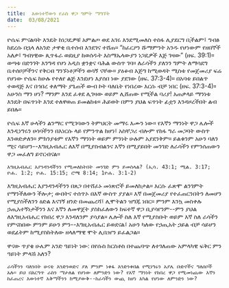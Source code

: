 ```yaml
---
title:  እውነተኛውን የራስ ዋጋ ግምት ማግኘት
date:  03/08/2021
---
```


ዮሴፍ ምናልባት እንዴት ከነጋዴዎቹ አምልጦ ወደ አገሩ እንደሚመለስ ተስፋ ሊያደርግ ቢችልም፤ ግብፅ ከደረሱ በኋላ ለአንድ ታዋቂ ቤተሰብ እንደገና ተሸጠ። “ከፈርዖን ሹማምንት አንዱ የሆነውም የዘበኞች አለቃ፤ ግብፃዊው ጲጥፋራ ወደዚያ ከወሰዱት እስማኤላውያን ነጋዴዎች እጅ ገዛው” (ዘፍ. 39:1)። ወጣቱ በድንገት እንግዳ የሆነ አዲስ ቋንቋና ባሕል ውስጥ ገባ። ለራሳችን ያለንን ግምት ለማሳደግ ቤተሰቦቻችንና የቅርብ ግንኙነቶቻችን ወሳኝ ናቸው። ያዕቆብ እጅግ ከሚወዳት ሚስቱ የመጀመሪያ ፍሬ የሆነው ዮሴፍ ከሁሉ የተለየ ልጅ እንደሆነ እያሰበ ነው ያደገው (ዘፍ. 37:3-4)። በአባቱ ይበልጥ ተወዳጅ እና በኅበረ ቀለማት ያጌጠች ውብ ኮት ባለቤት የነበረው እርሱ ብቻ ነበር (ዘፍ. 37:3-4)። አሁንስ ማን ሆነ? ማንም እንደ ፈቀደ ሊገዛው ወይም ሊሸጠው የሚችል ባሪያ! አጠቃላይ ማንነቱ እንዴት በፍጥነት እንደ ተለዋወጠ ይመልከቱ። ሕይወት በምን ያህል ፍጥነት ፊቷን እንዳዞረችበት ልብ ይበሉ።

ዮሴፍ እኛ ሁላችን ልንማር የሚገባውን ትምህርት መማሩ እሙን ነው። የእኛን ማንነት ዋጋ ሌሎች እንዲነግሩን ሀሳባችንን በእነርሱ ላይ የምንጥል ከሆነ፤ አስቸጋሪ ብሎም የከፋ ግራ መጋባት ውስጥ እንወድቃለን። ምክንያቱም የእኛን ማንነት ወይም ምንነት ሁሉም አያደንቅም። ይልቁንም አሁን ባለን ሚና ሳይሆን--እግዚአብሔር ለእኛ በሚያስብልንና እኛን በሚያይበት መንገድ ለራሳችን የምንሰጠውን ዋጋ መፈለግ ይኖርብናል።

`እግዚአብሔር እያንዳንዳችንን የሚመለከትበት መንገድ ምን ይመስላል? (ኢሳ. 43:1; ሚል. 3:17; ዮሐ. 1:2; ዮሐ. 15:15; ሮሜ 8:14; 1ዮሐ. 3:1-2)`

እግዚአብሔር እያንዳንዳችንን በጸጋ በተሸፈኑ መነጽሮች ይመለከታል። እርሱ ፈጽሞ ልንገምት የማንችለውን ችሎታ; ውበትና ተሰጥኦ በእኛ ውስጥ ያያል። እኛ በመጀመሪያ የተፈጠርንበትን ለመሆን የሚያስችለንን ዕድል እናገኝ ዘንድ በመጨረሻ፤ ሊሞትልን ዝግጁ ነበር። ምንም እንኳ መስቀሉ ኃጢአተኝነታችንን እና እኛን ለመዋጀት ያስከፈለውን ከፍተኛ ዋጋ ቢያሳየንም--ምን ያህል ለእግዚአብሔር የከበረ ዋጋ እንዳለንም ያሳያል። ሌሎች ስለ እኛ የሚያስቡት ወይም እኛ ስለ ራሳችን የምናስበው ምንም ይሁን ምን--እግዚአብሔር ይወደናል፤ አሁን ካለው የኃጢአት ኃይል ብቻ ሳይሆን ወደፊትም ከሚያስከትለው ዘላለማዊ ሞት ሊቤዠን ይፈልጋል።

ዋናው ጥያቄ ሁሌም አንድ ዓይነት ነው: በየሱስ ክርስቶስ በተጨባጭ ለተገለጠው አምላካዊ ፍቅር ምን ዓይነት ምላሽ አለን?

`ራሳችንን ባለንበት ሁናቴ እንድንወድና ያለ ምንም ነቀፋ እንድንቀበል የሚነግሩን አያሌ ቡድኖችና ግለሰቦች አሉ። ይህ በእርግጥ ራስን ማታለል የሆነው ለምንድን ነው? የእኛ ማንነት የከበረ ዋጋ የሚመነጨው እኛን ከፈጠረና እውነተኛ አቅማችንን ከሚያውቅ--ከራሳችን ውጪ ከሆነ አካል የሆነው ለምንድን ነው?`